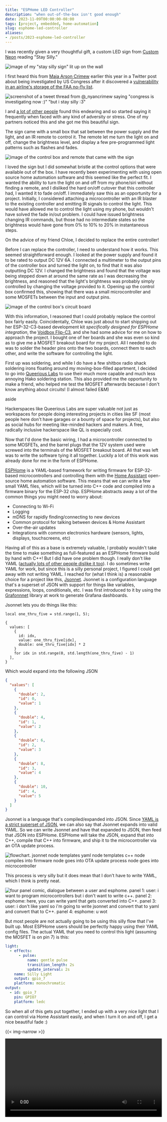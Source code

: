 ```yaml
---
title: "ESPHome LED Controller"
description: "when out-of-the-box isn't good enough"
date: 2023-11-09T00:00:00-08:00
tags: [project, embedded, home-automation]
slug: esphome-led-controller
aliases:
- /posts/2023-esphome-led-controller
---
```


I was recently given a very thoughtful gift, a custom LED sign from [Custom
Neon](https://customneon.com) reading "Stay Silly."

![image of my "stay silly sign" lit up on the wall](./silly-light.jpeg)

I first heard this from
[Maia Arson Crimew](https://maia.crimew.gay) earlier this year in a Twitter post
about being investigated by US Congress after it discovered a [vulnerability in
an airline's storage of the FAA no-fly list](https://maia.crimew.gay/posts/how-to-hack-an-airline/).

![screenshot of a tweet thread from @_nyancrimew saying "congress is investigating now :)" "but i stay silly :3"](./crimew-silly.jpeg)

I and [a lot of other
people](https://knowyourmeme.com/memes/the-horrors-are-endless-but-i-stay-silly)
found this endearing and so started saying it frequently when faced with any
kind of adversity or stress. One of my partners noticed this and she got me this
beautiful sign.

The sign came with a small box that sat between the power supply and the light,
and an IR remote to control it. The remote let me turn the light on and off,
change the brightness level, and display a few pre-programmed light patterns
such as flashes and fades.

![image of the control box and remote that came with the sign](./controller.jpeg)

I loved the sign but I did somewhat bristle at the control options that were
available out of the box. I have recently been experimenting with using open
source home automation software and this seemed like the perfect fit. I wanted
the ability to turn the light on and off from my phone/siri without finding a
remote, and I disliked the hard on/off cutover that this controller had, I
wanted it to fade on/off. I immediately saw this as an opportunity for a
project. Initially, I considered attaching a microcontroller with an IR blaster
to the existing controller and emitting IR signals to control the light. This
would have allowed me to control the light using my phone, but wouldn't have
solved the fade in/out problem. I could have issued brightness changing IR
commands, but those had no intermediate states so the brightness would have gone
from 0% to 10% to 20% in instantaneous steps.

On the advice of my friend Chloe, I decided to replace the entire controller!

Before I can replace the controller, I need to understand how it works. This
seemed straightforward enough. I looked at the power supply and found it to be
rated to output DC 12V 6A. I connected a multimeter to the output pins of the
controller box and turned the light on, to find that it was also outputting DC
12V. I changed the brightness and found that the voltage was being stepped down
at around the same rate as I was decreasing the brightness, and reasoned that
the light's brightness was probably simply controlled by changing the voltage
provided to it. Opening up the control box confirmed this, showing that there
was a small microcontroller and some MOSFETs between the input and output pins.

![image of the control box's circuit board](./controller-guts.jpeg)

With this information, I reasoned that I could probably replace the control box
fairly easily. Coincidentally, Chloe was just about to start shipping out her
ESP-32-C3-based development kit _specifically designed for ESPHome integration_,
the [Voidbox Flip-C3](https://www.vdbx.io/product/flip-c3), and she had some
advice for me on how to approach the project. I bought one of her boards and she
was even so kind as to give me a MOSFET breakout board for my project. All I
needed to do was to solder the header pins onto the two boards, connect them to
each other, and write the software for controlling the light.

First up was soldering, and while I do have a few shitbox radio shack soldering
irons floating around my moving-box-filled apartment, I decided to go into
[Queerious Labs](https://queeriouslabs.com) to use their much more capable and
much less annoying Hako soldering station. This also provided me the opportunity
to make a friend, who helped me test the MOSFET afterwards because I don't know
anything about circuits! (I almost failed E&M)

<div class="callout">
    <div class="callout-inner">
        <div class="callout-header">aside</div>
        <p>
        Hackerspaces like Queerious Labs are super valuable not just as
        workspaces for people doing interesting projects in cities like SF (most
        people here don't have garages or a bounty of space for projects), but
        also as social hubs for meeting like-minded hackers and makers. A free,
        radically inclusive hackerspace like QL is especially cool.
        </p>
    </div>
</div>

Now that I'd done the basic wiring, I had a microcontroller connected to some
MOSFETs, and the barrel plugs that the 12V system used were screwed into the
terminals of the MOSFET breakout board. All that was left was to write the
software tying it all together. Luckily a lot of this work was already done for
me in the form of ESPHome.

[ESPHome](https://esphome.io) is a YAML-based framework for writing firmware for
ESP-32-based microcontrollers and controlling them with the [Home
Assistant](https://home-assistant.io) open-source home automation software. This
means that we can write a few small YAML files, which will be turned into C++
code and compiled into a firmware binary for the ESP-32 chip. ESPHome abstracts
away a lot of the common things you might need to worry about:

- Connecting to Wi-Fi
- Logging
- mDNS for rapidly finding/connecting to new devices
- Common protocol for talking between devices & Home Assistant
- Over-the-air updates
- Integrations with common electronics hardware (sensors, lights, displays, touchscreens, etc)

Having all of this as a base is extremely valuable, I probably wouldn't take the
time to make something as full-featured as an ESPHome firmware build by hand
with C++! But I did have one problem though. I really don't like YAML ([actually
lots of other people dislike it too](https://noyaml.com)). I do sometimes write
YAML for work, but since this is a silly personal project, I figured I could get
away with not writing YAML. I reached for (what I think is) a reasonable choice
for a project like this, [Jsonnet](https://jsonnet.org). Jsonnet is a
configuration language that's a superset of JSON with support for things like
variables, expressions, loops, conditionals, etc. I was first introduced to it
by using the [Grafonnnet](https://grafana.github.io/grafonnet/) library at work
to generate Grafana dashboards.

Jsonnet lets you do things like this:

```jsonnet
local one_thru_five = std.range(1, 5);

{
  values: [
    {
      id: idx,
      value: one_thru_five[idx],
      double: one_thru_five[idx] * 2
    }
    for idx in std.range(0, std.length(one_thru_five) - 1)
  ],
}
```

Which would expand into the following JSON

```json
{
  "values": [
    {
      "double": 2,
      "id": 0,
      "value": 1
    },
    {
      "double": 4,
      "id": 1,
      "value": 2
    },
    {
      "double": 6,
      "id": 2,
      "value": 3
    },
    {
      "double": 8,
      "id": 3,
      "value": 4
    },
    {
      "double": 10,
      "id": 4,
      "value": 5
    }
  ]
}
```

Jsonnet is a language that's compiled/expanded into JSON. Since [YAML is a
strict superset of JSON](https://yaml.org/spec/1.2.2/#12-yaml-history), we can
also say that Jsonnet expands into valid YAML. So we can write Jsonnet and have
that expanded to JSON, then feed that JSON into ESPHome. ESPHome will take the
JSON, expand that into C++, compile that C++ into firmware, and ship it to the
microcontroller via an OTA update process.

![flowchart. jsonnet node templates yaml node templates c++ node compiles into firmware node goes into OTA update process node goes into microcontroller](./esphome-pipeline.svg)

This process is very silly but it does mean that I don't have to write YAML,
which I think is pretty neat.

![four panel comic, dialogue between a user and esphome. panel 1: user: i want to program microcontrollers but i don't want to write c++. panel 2: esphome: here, you can write yaml that gets converted into C++. panel 3: user: i don't like yaml so i'm going to write jsonnet and convert that to yaml and convert that to C++. panel 4: esphome: u wot](./esphome.png)

But most people are not actually going to be using this silly flow that I've
built up. Most ESPHome users should be perfectly happy using their YAML config
files. The actual YAML that you need to control this light (assuming the MOSFET
is on pin 7) is this:

```yaml
light:
  - effects:
      - pulse:
          name: gentle pulse
          transition_length: 2s
          update_interval: 2s
    name: Silly Light
    output: gpio_7
    platform: monochromatic
output:
  - id: gpio_7
    pin: GPIO7
    platform: ledc
```

So when all of this gets put together, I ended up with a very nice light that I
can control via Home Assistant easily, and when I turn it on and off, I get a
nice beautiful fade :)

{{< img-narrow >}}

<video controls width="100%" src="./silly-light.mp4">

{{< /img-narrow >}}
